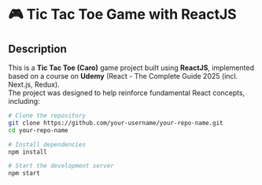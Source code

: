# 🎮 Tic Tac Toe Game with ReactJS

## Description
This is a **Tic Tac Toe (Caro)** game project built using **ReactJS**, implemented based on a course on **Udemy** (React - The Complete Guide 2025 (incl. Next.js, Redux).  
The project was designed to help reinforce fundamental React concepts, including:

```bash
# Clone the repository
git clone https://github.com/your-username/your-repo-name.git
cd your-repo-name

# Install dependencies
npm install

# Start the development server
npm start
